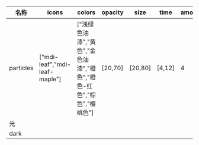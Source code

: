 | 名称  | icons | colors | opacity | size | time | amount | rotate | primary | secondary | accent |
| --- | ----- | ------ | ------- | ---- | ---- | ------ | ------ | ------- | --------- | ------ |
| particles | ["mdi-leaf","mdi-leaf-maple"] | ["浅绿色油漆","黄色","金色油漆","橙色","橙色-红色","棕色","樱桃色"] | [20,70] | [20,80] | [4,12] | 4 | true |  |  |  |
| 光 |  |  |  |  |  |  |  | #74401B | #424242 | #503D30 |
| dark |  |  |  |  |  |  |  | #74401B | #424242 | #503D30 |

